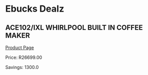 
# Ebucks Dealz
## ACE102/IXL WHIRLPOOL BUILT IN COFFEE MAKER
[Product Page](https://www.ebucks.com/web/shop/productSelected.do?prodId=1158921206&catId=704984897)

Price: R26699.00

Savings: 1300.0


	
